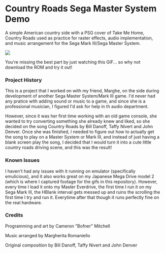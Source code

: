# Country Roads Sega Master System Demo
A simple American country side with a PSG cover of Take Me Home, Country Roads used as practice
for raster effects, audio implementation, and music arrangement for the Sega Mark III/Sega Master System.

![](https://github.com/Bofner/Country-Roads-SMS/blob/main/gitHub%20Images/CRSample.gif)

You're missing the best part by just watching this GIF... so why not download the ROM and try it out!

### Project History
This is a project that I worked on with my friend, Marghe, on the side during development of 
another Sega Master System/Mark III game. I'd never had any pratice with adding
sound or music to a game, and since she is a professional musician, I figured I'd
ask for help in th audio department.  

However, since it was her first time working with an old game console, she wanted to
try converting something she already knew and liked, so she decided on the song
Country Roads by Bill Danoff, Taffy Nivert and John Denver. Once she was finished, I needed
to figure out how to actually get the song to play on a Master System or Mark III, and instead
of just having a blank screen play the song, I decided that I would turn it into a cute little
country roads driving scene, and this was the result!  

### Known Issues
I haven't had any issues with it running on emulator (specifically emulicious), and it also works
great on my Japanese Mega Drive model 2 (which is where I captured footage for the gifs in this repository).
However, every time I load it onto my Master Everdrive, the first time I run it on my Sega Mark III, the 
HBlank interval gets messed up and ruins the scrolling the first time I try and run it. Everytime after that
though it runs perfectly fine on the real hardware. 

### Credits
Programming and art by Cameron "Bofner" Mitchell

Music arranged by Margherita Romaniello

Original composition by Bill Danoff, Taffy Nivert and John Denver
